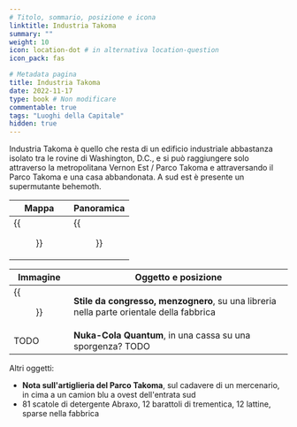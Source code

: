 ```yaml
---
# Titolo, sommario, posizione e icona
linktitle: Industria Takoma
summary: ""
weight: 10
icon: location-dot # in alternativa location-question
icon_pack: fas

# Metadata pagina
title: Industria Takoma
date: 2022-11-17
type: book # Non modificare
commentable: true
tags: "Luoghi della Capitale"
hidden: true
---
```



Industria Takoma è quello che resta di un edificio industriale abbastanza isolato  tra le rovine di Washington, D.C., e si può raggiungere solo attraverso la metropolitana Vernon Est / Parco Takoma e attraversando il Parco Takoma e una casa abbandonata. A sud est è presente un supermutante behemoth.

| Mappa                           | Panoramica                  |
| ------------------------------- | --------------------------- |
| {{<figure src="Takoma_Industrial_loc.webp">}} | {{<figure src="Takoma_Industrial.webp">}} |

| Immagine | Oggetto e posizione |
| -------- | ------------------- |
| {{<figure src="FO3_LCS_Takoma_Industrial.webp">}}  | **Stile da congresso, menzognero**, su una libreria nella parte orientale della fabbrica  |
| TODO  | **Nuka-Cola Quantum**, in una cassa su una sporgenza? TODO  |


Altri oggetti:
- **Nota sull'artiglieria del Parco Takoma**, sul cadavere di un mercenario, in cima a un camion blu a ovest dell'entrata sud
- 81 scatole di detergente Abraxo, 12 barattoli di trementica, 12 lattine, sparse nella fabbrica
